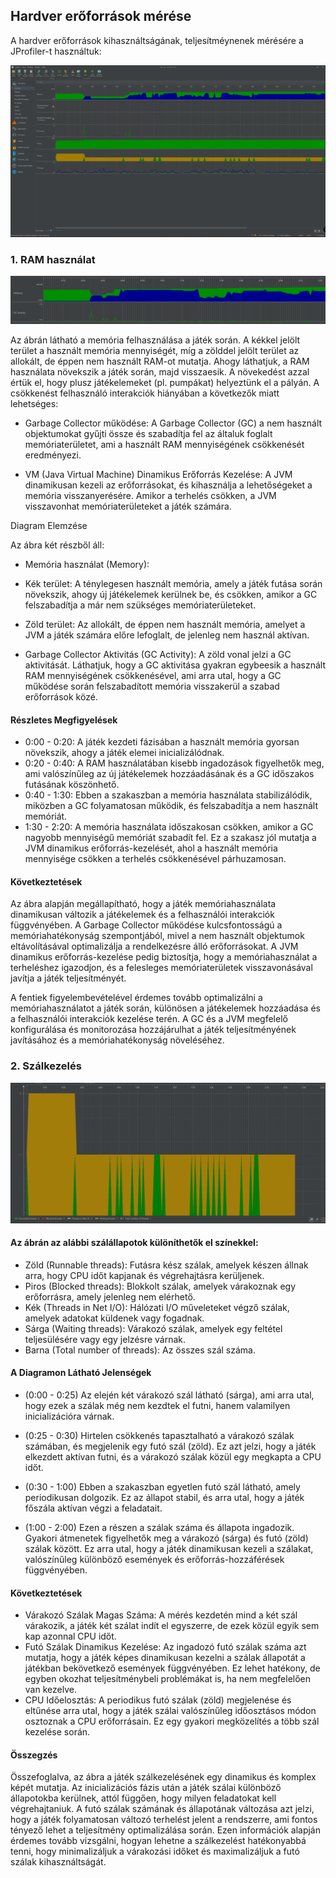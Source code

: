 ## Hardver erőforrások mérése
A hardver erőforrások kihasználtságának, teljesítméynenek mérésére a JProfiler-t használtuk:

![](JMeter.png)

### 1. RAM használat

![](GC_collector.png)

Az ábrán látható a memória felhasználása a játék során. A kékkel jelölt terület a használt memória mennyiségét, míg a zölddel jelölt terület az allokált, de éppen nem használt RAM-ot mutatja. Ahogy láthatjuk, a RAM használata növekszik a játék során, majd visszaesik. A növekedést azzal értük el, hogy plusz játékelemeket (pl. pumpákat) helyeztünk el a pályán. A csökkenést felhasználó interakciók hiányában a következők miatt lehetséges:

- Garbage Collector működése: A Garbage Collector (GC) a nem használt objektumokat gyűjti össze és szabadítja fel az általuk foglalt memóriaterületet, ami a használt RAM mennyiségének csökkenését eredményezi.

- VM (Java Virtual Machine) Dinamikus Erőforrás Kezelése: A JVM dinamikusan kezeli az erőforrásokat, és kihasználja a lehetőségeket a memória visszanyerésére. Amikor a terhelés csökken, a JVM visszavonhat memóriaterületeket a játék számára.

Diagram Elemzése

Az ábra két részből áll:

- Memória használat (Memory):
- Kék terület: A ténylegesen használt memória, amely a játék futása során növekszik, ahogy új játékelemek kerülnek be, és csökken, amikor a GC felszabadítja a már nem szükséges memóriaterületeket.
- Zöld terület: Az allokált, de éppen nem használt memória, amelyet a JVM a játék számára előre lefoglalt, de jelenleg nem használ aktívan.

- Garbage Collector Aktivitás (GC Activity):
        A zöld vonal jelzi a GC aktivitását. Láthatjuk, hogy a GC aktivitása gyakran egybeesik a használt RAM mennyiségének csökkenésével, ami arra utal, hogy a GC működése során felszabadított memória visszakerül a szabad erőforrások közé.

#### Részletes Megfigyelések

- 0:00 - 0:20: A játék kezdeti fázisában a használt memória gyorsan növekszik, ahogy a játék elemei inicializálódnak.
- 0:20 - 0:40: A RAM használatában kisebb ingadozások figyelhetők meg, ami valószínűleg az új játékelemek hozzáadásának és a GC időszakos futásának köszönhető.
- 0:40 - 1:30: Ebben a szakaszban a memória használata stabilizálódik, miközben a GC folyamatosan működik, és felszabadítja a nem használt memóriát.
- 1:30 - 2:20: A memória használata időszakosan csökken, amikor a GC nagyobb mennyiségű memóriát szabadít fel. Ez a szakasz jól mutatja a JVM dinamikus erőforrás-kezelését, ahol a használt memória mennyisége csökken a terhelés csökkenésével párhuzamosan.

#### Következtetések

Az ábra alapján megállapítható, hogy a játék memóriahasználata dinamikusan változik a játékelemek és a felhasználói interakciók függvényében. A Garbage Collector működése kulcsfontosságú a memóriahatékonyság szempontjából, mivel a nem használt objektumok eltávolításával optimalizálja a rendelkezésre álló erőforrásokat. A JVM dinamikus erőforrás-kezelése pedig biztosítja, hogy a memóriahasználat a terheléshez igazodjon, és a felesleges memóriaterületek visszavonásával javítja a játék teljesítményét.

A fentiek figyelembevételével érdemes tovább optimalizálni a memóriahasználatot a játék során, különösen a játékelemek hozzáadása és a felhasználói interakciók kezelése terén. A GC és a JVM megfelelő konfigurálása és monitorozása hozzájárulhat a játék teljesítményének javításához és a memóriahatékonyság növeléséhez.



### 2. Szálkezelés
![](Thread.png)

#### Az ábrán az alábbi szálállapotok különíthetők el színekkel:

- Zöld (Runnable threads): Futásra kész szálak, amelyek készen állnak arra, hogy CPU időt kapjanak és végrehajtásra kerüljenek.
- Piros (Blocked threads): Blokkolt szálak, amelyek várakoznak egy erőforrásra, amely jelenleg nem elérhető.
- Kék (Threads in Net I/O): Hálózati I/O műveleteket végző szálak, amelyek adatokat küldenek vagy fogadnak.
- Sárga (Waiting threads): Várakozó szálak, amelyek egy feltétel teljesülésére vagy egy jelzésre várnak.
- Barna (Total number of threads): Az összes szál száma.

#### A Diagramon Látható Jelenségek

- (0:00 - 0:25)
        Az elején két várakozó szál látható (sárga), ami arra utal, hogy ezek a szálak még nem kezdtek el futni, hanem valamilyen inicializációra várnak.

- (0:25 - 0:30)
        Hirtelen csökkenés tapasztalható a várakozó szálak számában, és megjelenik egy futó szál (zöld). Ez azt jelzi, hogy a játék elkezdett aktívan futni, és a várakozó szálak közül egy megkapta a CPU időt.

- (0:30 - 1:00)
        Ebben a szakaszban egyetlen futó szál látható, amely periodikusan dolgozik. Ez az állapot stabil, és arra utal, hogy a játék főszála aktívan végzi a feladatait.

- (1:00 - 2:00)
        Ezen a részen a szálak száma és állapota ingadozik. Gyakori átmenetek figyelhetők meg a várakozó (sárga) és futó (zöld) szálak között. Ez arra utal, hogy a játék dinamikusan kezeli a szálakat, valószínűleg különböző események és erőforrás-hozzáférések függvényében.

#### Következtetések

- Várakozó Szálak Magas Száma: A mérés kezdetén mind a két szál várakozik, a játék két szálat indít el egyszerre, de ezek közül egyik sem kap azonnal CPU időt.
- Futó Szálak Dinamikus Kezelése: Az ingadozó futó szálak száma azt mutatja, hogy a játék képes dinamikusan kezelni a szálak állapotát a játékban bekövetkező események függvényében. Ez lehet hatékony, de egyben okozhat teljesítménybeli problémákat is, ha nem megfelelően van kezelve.
- CPU Időelosztás: A periodikus futó szálak (zöld) megjelenése és eltűnése arra utal, hogy a játék szálai valószínűleg időosztásos módon osztoznak a CPU erőforrásain. Ez egy gyakori megközelítés a több szál kezelése során.

#### Összegzés

Összefoglalva, az ábra a játék szálkezelésének egy dinamikus és komplex képét mutatja. Az inicializációs fázis után a játék szálai különböző állapotokba kerülnek, attól függően, hogy milyen feladatokat kell végrehajtaniuk. A futó szálak számának és állapotának változása azt jelzi, hogy a játék folyamatosan változó terhelést jelent a rendszerre, ami fontos tényező lehet a teljesítmény optimalizálása során. Ezen információk alapján érdemes tovább vizsgálni, hogyan lehetne a szálkezelést hatékonyabbá tenni, hogy minimalizáljuk a várakozási időket és maximalizáljuk a futó szálak kihasználtságát.